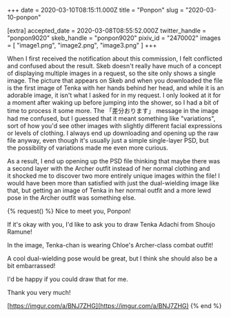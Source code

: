 +++
date = 2020-03-10T08:15:11.000Z
title = "Ponpon"
slug = "2020-03-10-ponpon"

[extra]
accepted_date = 2020-03-08T08:55:52.000Z
twitter_handle = "ponpon9020"
skeb_handle = "ponpon9020"
pixiv_id = "2470002"
images = [
  "image1.png",
  "image2.png",
  "image3.png"
]
+++

When I first received the notification about this commission, I felt conflicted and confused about the result. Skeb doesn't really have much of a concept of displaying multiple images in a request, so the site only shows a single image. The picture that appears on Skeb and when you downloaded the file is the first image of Tenka with her hands behind her head, and while it is an adorable image, it isn't what I asked for in my request. I only looked at it for a moment after waking up before jumping into the shower, so I had a bit of time to process it some more. The 「差分おります」 message in the image had me confused, but I guessed that it meant something like "variations", sort of how you'd see other images with slightly different facial expressions or levels of clothing. I always end up downloading and opening up the raw file anyway, even though it's usually just a simple single-layer PSD, but the possibility of variations made me even more curious. 

As a result, I end up opening up the PSD file thinking that maybe there was a second layer with the Archer outfit instead of her normal clothing and it shocked me to discover two more entirely unique images within the file! I would have been more than satisfied with just the dual-wielding image like that, but getting an image of Tenka in her normal outfit and a more lewd pose in the Archer outfit was something else.

{% request() %}
Nice to meet you, Ponpon!

If it's okay with you, I'd like to ask you to draw Tenka Adachi from Shoujo Ramune!

In the image, Tenka-chan is wearing Chloe's Archer-class combat outfit!

A cool dual-wielding pose would be great, but I think she should also be a bit embarrassed!

I'd be happy if you could draw that for me.

Thank you very much!

[https://imgur.com/a/BNJ7ZHG](https://imgur.com/a/BNJ7ZHG)
{% end %}